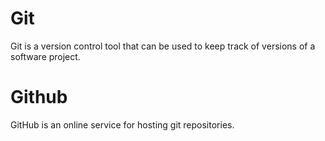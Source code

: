 # Git

Git is a version control tool that can be used to keep track of versions of a software project.

# Github

GitHub is an online service for hosting git repositories.
